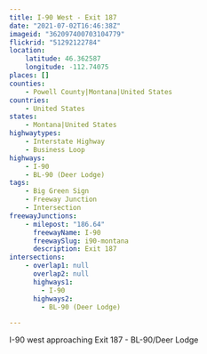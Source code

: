 ```yaml
---
title: I-90 West - Exit 187
date: "2021-07-02T16:46:38Z"
imageid: "362097400703104779"
flickrid: "51292122784"
location:
    latitude: 46.362587
    longitude: -112.74075
places: []
counties:
    - Powell County|Montana|United States
countries:
    - United States
states:
    - Montana|United States
highwaytypes:
    - Interstate Highway
    - Business Loop
highways:
    - I-90
    - BL-90 (Deer Lodge)
tags:
    - Big Green Sign
    - Freeway Junction
    - Intersection
freewayJunctions:
    - milepost: "186.64"
      freewayName: I-90
      freewaySlug: i90-montana
      description: Exit 187
intersections:
    - overlap1: null
      overlap2: null
      highways1:
        - I-90
      highways2:
        - BL-90 (Deer Lodge)

---
```

I-90 west approaching Exit 187 - BL-90/Deer Lodge